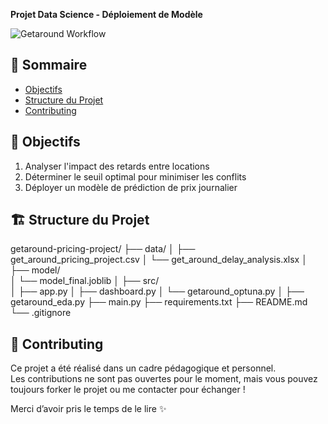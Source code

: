 **Projet Data Science - Déploiement de Modèle**

![Getaround Workflow](assets/workflow.png)

## 📌 Sommaire
- [Objectifs](#-objectifs)
- [Structure du Projet](#-structure-du-projet)
- [Contributing](#-contributing)

## 🎯 Objectifs
1. Analyser l'impact des retards entre locations
2. Déterminer le seuil optimal pour minimiser les conflits
3. Déployer un modèle de prédiction de prix journalier

## 🏗️ Structure du Projet

getaround-pricing-project/
├── data/
│   ├── get_around_pricing_project.csv
│   └── get_around_delay_analysis.xlsx
│
├── model/                          
│   └── model_final.joblib
│
├── src/                           
│   ├── app.py
│   ├── dashboard.py
│   └── getaround_optuna.py
│
├── getaround_eda.py
├── main.py
├── requirements.txt
├── README.md
└── .gitignore


## 🤝 Contributing

Ce projet a été réalisé dans un cadre pédagogique et personnel.  
Les contributions ne sont pas ouvertes pour le moment, mais vous pouvez toujours forker le projet ou me contacter pour échanger !

Merci d’avoir pris le temps de le lire ✨




